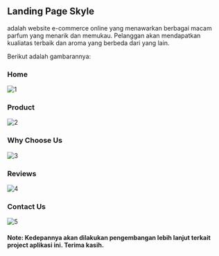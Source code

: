 ## Landing Page Skyle 
adalah website e-commerce online yang menawarkan berbagai macam parfum yang menarik dan memukau. Pelanggan akan mendapatkan kualiatas terbaik dan aroma yang berbeda dari yang lain.

Berikut adalah gambarannya:
### Home
![1](https://github.com/fitashe/landing-page-skyle/assets/90299098/e328d895-62b5-43df-ac9a-3c4163834873)

### Product
![2](https://github.com/fitashe/landing-page-skyle/assets/90299098/2b3ce02a-24bc-45ce-acd7-4d479da79b79)

### Why Choose Us
![3](https://github.com/fitashe/landing-page-skyle/assets/90299098/16eeb312-1e6c-4353-9638-13f0d2f665ae)

### Reviews
![4](https://github.com/fitashe/landing-page-skyle/assets/90299098/a9611786-1b83-498e-a240-d5732c16ac60)

### Contact Us
![5](https://github.com/fitashe/landing-page-skyle/assets/90299098/f9a90740-8659-4f5c-bbfb-7969d6be20f5)


#### Note: Kedepannya akan dilakukan pengembangan lebih lanjut terkait project aplikasi ini. Terima kasih.
